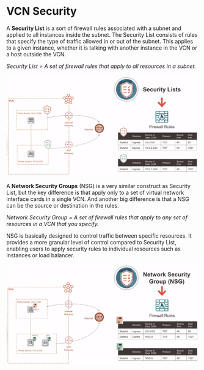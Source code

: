 # VCN Security

A **Security List** is a sort of firewall rules associated with a subnet and applied to all instances inside the subnet. The Security List consists of rules that specify the type of traffic allowed in or out of the subnet. This applies to a given instance, whether it is talking with another instance in the VCN or a host outside the VCN.

*Security List = A set of firewall rules that apply to all resources in a subnet.*

![Security List](../images/security_list.png)

A **Network Security Groups** (NSG) is a very similar construct as Security List, but the key difference is that apply only to a set of virtual network interface cards in a single VCN. And another big difference is that a NSG can be the source or destination in the rules. 

*Network Security Group = A set of firewall rules that apply to any set of resources in a VCN that you specify.*

NSG is basically designed to control traffic between specific resources. It provides a more granular level of control compared to Security List, enabling users to apply security rules to individual resources such as instances or load balancer.

![Network Security Group](../images/network_security_group.png)